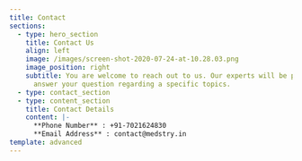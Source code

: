 ```yaml
---
title: Contact
sections:
  - type: hero_section
    title: Contact Us
    align: left
    image: /images/screen-shot-2020-07-24-at-10.28.03.png
    image_position: right
    subtitle: You are welcome to reach out to us. Our experts will be pleased to
      answer your question regarding a specific topics.
  - type: contact_section
  - type: content_section
    title: Contact Details
    content: |-
      **Phone Number** : +91-7021624830
      **Email Address** : contact@medstry.in
template: advanced
---
```

